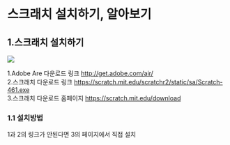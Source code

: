 # 스크래치 설치하기, 알아보기

## 1.스크래치 설치하기
<image src=https://github.com/kuj0210/coding-for-Elementary-student/blob/master/Chapter1/IMAGE/1.1%EC%84%A4%EC%B9%98.PNG> <br>

1.Adobe Are 다운로드 링크 http://get.adobe.com/air/ <br>
2.스크래치 다운로드 링크 https://scratch.mit.edu/scratchr2/static/sa/Scratch-461.exe <br/>
3.스크래치 다운로드 홈페이지 https://scratch.mit.edu/download

### 1.1 설치방법


1과 2의 링크가 안된다면 3의 페이지에서 직접 설치
